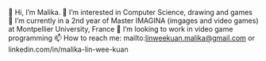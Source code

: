 👋 Hi, I’m Malika.
💞️ I’m interested in Computer Science, drawing and games
🌱 I’m currently in a 2nd year of Master IMAGINA (imgages and video games) at Montpellier University, France
👀 I’m looking to work in video game programming 
📫 How to reach me: mailto:linweekuan.malika@gmail.com or linkedin.com/in/malika-lin-wee-kuan
